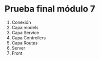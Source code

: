 # Prueba final módulo 7
1. Conexión
2. Capa models
3. Capa Service
4. Capa Controllers
5. Capa Routes
6. Server
4. Front